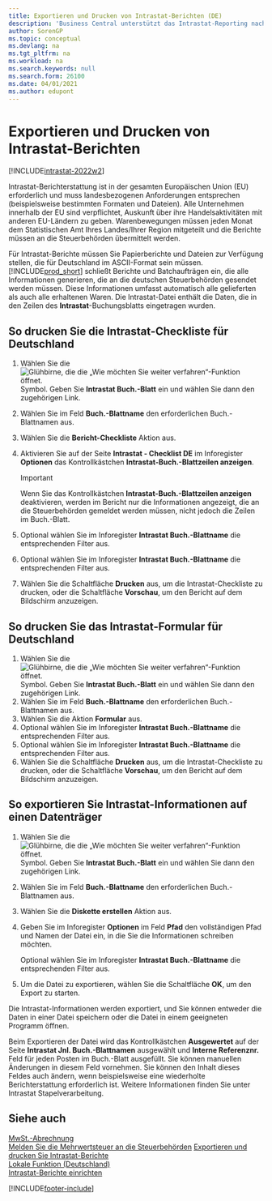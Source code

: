 ```yaml
---
title: Exportieren und Drucken von Intrastat-Berichten (DE)
description: 'Business Central unterstützt das Intrastat-Reporting nach deutschen Anforderungen. Sie können die Anforderung erfüllen, Ihren Handel mit anderen EU-Ländern zu melden.'
author: SorenGP
ms.topic: conceptual
ms.devlang: na
ms.tgt_pltfrm: na
ms.workload: na
ms.search.keywords: null
ms.search.form: 26100
ms.date: 04/01/2021
ms.author: edupont
---
```

# <a name="export-and-print-intrastat-reports" />Exportieren und Drucken von Intrastat-Berichten

[!INCLUDE[intrastat-2022w2](../../includes/intrastat-2022w2.md)]

Intrastat-Berichterstattung ist in der gesamten Europäischen Union (EU) erforderlich und muss landesbezogenen Anforderungen entsprechen (beispielsweise bestimmten Formaten und Dateien). Alle Unternehmen innerhalb der EU sind verpflichtet, Auskunft über ihre Handelsaktivitäten mit anderen EU-Ländern zu geben. Warenbewegungen müssen jeden Monat dem Statistischen Amt Ihres Landes/Ihrer Region mitgeteilt und die Berichte müssen an die Steuerbehörden übermittelt werden.  

Für Intrastat-Berichte müssen Sie Papierberichte und Dateien zur Verfügung stellen, die für Deutschland im ASCII-Format sein müssen. [!INCLUDE[prod_short](../../includes/prod_short.md)] schließt Berichte und Batchaufträgen ein, die alle Informationen generieren, die an die deutschen Steuerbehörden gesendet werden müssen. Diese Informationen umfasst automatisch alle gelieferten als auch alle erhaltenen Waren. Die Intrastat-Datei enthält die Daten, die in den Zeilen des **Intrastat**-Buchungsblatts eingetragen wurden.  

## <a name="to-print-the-german-intrastat-checklist" />So drucken Sie die Intrastat-Checkliste für Deutschland

1. Wählen Sie die ![Glühbirne, die die „Wie möchten Sie weiter verfahren“-Funktion öffnet.](../../media/ui-search/search_small.png "Wie möchten Sie weiter verfahren?") Symbol. Geben Sie **Intrastat Buch.-Blatt** ein und wählen Sie dann den zugehörigen Link.  
2. Wählen Sie im Feld **Buch.-Blattname** den erforderlichen Buch.-Blattnamen aus.
3. Wählen Sie die **Bericht-Checkliste** Aktion aus.  
4. Aktivieren Sie auf der Seite **Intrastat - Checklist DE** im Inforegister **Optionen** das Kontrollkästchen **Intrastat-Buch.-Blattzeilen anzeigen**.  

    > [!IMPORTANT]  
    >  Wenn Sie das Kontrollkästchen **Intrastat-Buch.-Blattzeilen anzeigen** deaktivieren, werden im Bericht nur die Informationen angezeigt, die an die Steuerbehörden gemeldet werden müssen, nicht jedoch die Zeilen im Buch.-Blatt.  

5. Optional wählen Sie im Inforegister **Intrastat Buch.-Blattname** die entsprechenden Filter aus.  
6. Optional wählen Sie im Inforegister **Intrastat Buch.-Blattname** die entsprechenden Filter aus.  
7. Wählen Sie die Schaltfläche **Drucken** aus, um die Intrastat-Checkliste zu drucken, oder die Schaltfläche **Vorschau**, um den Bericht auf dem Bildschirm anzuzeigen.  

## <a name="to-print-the-german-intrastat-form" />So drucken Sie das Intrastat-Formular für Deutschland

1. Wählen Sie die ![Glühbirne, die die „Wie möchten Sie weiter verfahren“-Funktion öffnet.](../../media/ui-search/search_small.png "Wie möchten Sie weiter verfahren?") Symbol. Geben Sie **Intrastat Buch.-Blatt** ein und wählen Sie dann den zugehörigen Link.  
2. Wählen Sie im Feld **Buch.-Blattname** den erforderlichen Buch.-Blattnamen aus.  
3. Wählen Sie die Aktion **Formular** aus.  
4. Optional wählen Sie im Inforegister **Intrastat Buch.-Blattname** die entsprechenden Filter aus.  
5. Optional wählen Sie im Inforegister **Intrastat Buch.-Blattname** die entsprechenden Filter aus.  
6. Wählen Sie die Schaltfläche **Drucken** aus, um die Intrastat-Checkliste zu drucken, oder die Schaltfläche **Vorschau**, um den Bericht auf dem Bildschirm anzuzeigen.  

## <a name="to-export-intrastat-information-to-a-disk" />So exportieren Sie Intrastat-Informationen auf einen Datenträger

1. Wählen Sie die ![Glühbirne, die die „Wie möchten Sie weiter verfahren“-Funktion öffnet.](../../media/ui-search/search_small.png "Wie möchten Sie weiter verfahren?") Symbol. Geben Sie **Intrastat Buch.-Blatt** ein und wählen Sie dann den zugehörigen Link.  
2. Wählen Sie im Feld **Buch.-Blattname** den erforderlichen Buch.-Blattnamen aus.  
3. Wählen Sie die **Diskette erstellen** Aktion aus.  
4. Geben Sie im Inforegister **Optionen** im Feld **Pfad** den vollständigen Pfad und Namen der Datei ein, in die Sie die Informationen schreiben möchten.  

    Optional wählen Sie im Inforegister **Intrastat Buch.-Blattname** die entsprechenden Filter aus.  

5. Um die Datei zu exportieren, wählen Sie die Schaltfläche **OK**, um den Export zu starten.  

Die Intrastat-Informationen werden exportiert, und Sie können entweder die Daten in einer Datei speichern oder die Datei in einem geeigneten Programm öffnen.  

Beim Exportieren der Datei wird das Kontrollkästchen **Ausgewertet** auf der Seite **Intrastat Jnl. Buch.-Blattnamen** ausgewählt und **Interne Referenznr.** Feld für jeden Posten im Buch.-Blatt ausgefüllt. Sie können manuellen Änderungen in diesem Feld vornehmen. Sie können den Inhalt dieses Feldes auch ändern, wenn beispielsweise eine wiederholte Berichterstattung erforderlich ist. Weitere Informationen finden Sie unter Intrastat Stapelverarbeitung.  

## <a name="see-also" />Siehe auch

[MwSt.-Abrechnung](vat-reporting.md)  
[Melden Sie die Mehrwertsteuer an die Steuerbehörden](../../finance-how-report-vat.md)
[Exportieren und drucken Sie Intrastat-Berichte](how-to-export-and-print-intrastat-reports.md)  
[Lokale Funktion (Deutschland)](germany-local-functionality.md)  
[Intrastat-Berichte einrichten](../../finance-how-setup-report-intrastat.md)  

[!INCLUDE[footer-include](../../includes/footer-banner.md)]
